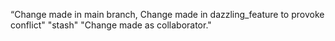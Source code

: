 “Change made in main branch,
Change made in dazzling_feature to provoke conflict"
"stash"
"Change made as collaborator."
